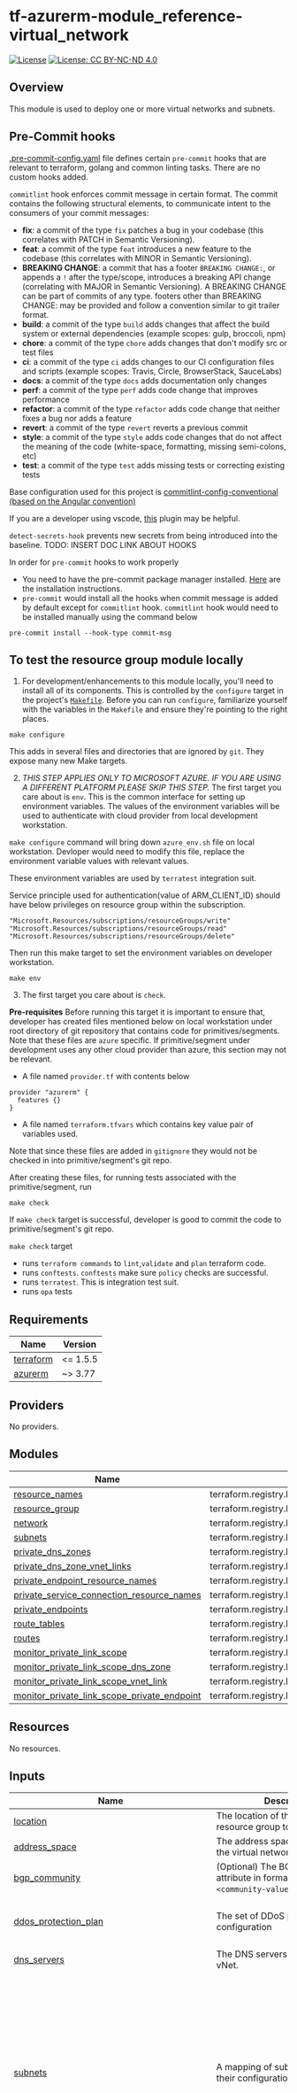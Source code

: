 # tf-azurerm-module_reference-virtual_network

[![License](https://img.shields.io/badge/License-Apache_2.0-blue.svg)](https://opensource.org/licenses/Apache-2.0)
[![License: CC BY-NC-ND 4.0](https://img.shields.io/badge/License-CC_BY--NC--ND_4.0-lightgrey.svg)](https://creativecommons.org/licenses/by-nc-nd/4.0/)

## Overview

This module is used to deploy one or more virtual networks and subnets.

## Pre-Commit hooks

[.pre-commit-config.yaml](.pre-commit-config.yaml) file defines certain `pre-commit` hooks that are relevant to terraform, golang and common linting tasks. There are no custom hooks added.

`commitlint` hook enforces commit message in certain format. The commit contains the following structural elements, to communicate intent to the consumers of your commit messages:

- **fix**: a commit of the type `fix` patches a bug in your codebase (this correlates with PATCH in Semantic Versioning).
- **feat**: a commit of the type `feat` introduces a new feature to the codebase (this correlates with MINOR in Semantic Versioning).
- **BREAKING CHANGE**: a commit that has a footer `BREAKING CHANGE:`, or appends a `!` after the type/scope, introduces a breaking API change (correlating with MAJOR in Semantic Versioning). A BREAKING CHANGE can be part of commits of any type.
footers other than BREAKING CHANGE: <description> may be provided and follow a convention similar to git trailer format.
- **build**: a commit of the type `build` adds changes that affect the build system or external dependencies (example scopes: gulp, broccoli, npm)
- **chore**: a commit of the type `chore` adds changes that don't modify src or test files
- **ci**: a commit of the type `ci` adds changes to our CI configuration files and scripts (example scopes: Travis, Circle, BrowserStack, SauceLabs)
- **docs**: a commit of the type `docs` adds documentation only changes
- **perf**: a commit of the type `perf` adds code change that improves performance
- **refactor**: a commit of the type `refactor` adds code change that neither fixes a bug nor adds a feature
- **revert**: a commit of the type `revert` reverts a previous commit
- **style**: a commit of the type `style` adds code changes that do not affect the meaning of the code (white-space, formatting, missing semi-colons, etc)
- **test**: a commit of the type `test` adds missing tests or correcting existing tests

Base configuration used for this project is [commitlint-config-conventional (based on the Angular convention)](https://github.com/conventional-changelog/commitlint/tree/master/@commitlint/config-conventional#type-enum)

If you are a developer using vscode, [this](https://marketplace.visualstudio.com/items?itemName=joshbolduc.commitlint) plugin may be helpful.

`detect-secrets-hook` prevents new secrets from being introduced into the baseline. TODO: INSERT DOC LINK ABOUT HOOKS

In order for `pre-commit` hooks to work properly

- You need to have the pre-commit package manager installed. [Here](https://pre-commit.com/#install) are the installation instructions.
- `pre-commit` would install all the hooks when commit message is added by default except for `commitlint` hook. `commitlint` hook would need to be installed manually using the command below

```
pre-commit install --hook-type commit-msg
```

## To test the resource group module locally

1. For development/enhancements to this module locally, you'll need to install all of its components. This is controlled by the `configure` target in the project's [`Makefile`](./Makefile). Before you can run `configure`, familiarize yourself with the variables in the `Makefile` and ensure they're pointing to the right places.

```
make configure
```

This adds in several files and directories that are ignored by `git`. They expose many new Make targets.

2. _THIS STEP APPLIES ONLY TO MICROSOFT AZURE. IF YOU ARE USING A DIFFERENT PLATFORM PLEASE SKIP THIS STEP._ The first target you care about is `env`. This is the common interface for setting up environment variables. The values of the environment variables will be used to authenticate with cloud provider from local development workstation.

`make configure` command will bring down `azure_env.sh` file on local workstation. Devloper would need to modify this file, replace the environment variable values with relevant values.

These environment variables are used by `terratest` integration suit.

Service principle used for authentication(value of ARM_CLIENT_ID) should have below privileges on resource group within the subscription.

```
"Microsoft.Resources/subscriptions/resourceGroups/write"
"Microsoft.Resources/subscriptions/resourceGroups/read"
"Microsoft.Resources/subscriptions/resourceGroups/delete"
```

Then run this make target to set the environment variables on developer workstation.

```
make env
```

3. The first target you care about is `check`.

**Pre-requisites**
Before running this target it is important to ensure that, developer has created files mentioned below on local workstation under root directory of git repository that contains code for primitives/segments. Note that these files are `azure` specific. If primitive/segment under development uses any other cloud provider than azure, this section may not be relevant.

- A file named `provider.tf` with contents below

```
provider "azurerm" {
  features {}
}
```

- A file named `terraform.tfvars` which contains key value pair of variables used.

Note that since these files are added in `gitignore` they would not be checked in into primitive/segment's git repo.

After creating these files, for running tests associated with the primitive/segment, run

```
make check
```

If `make check` target is successful, developer is good to commit the code to primitive/segment's git repo.

`make check` target

- runs `terraform commands` to `lint`,`validate` and `plan` terraform code.
- runs `conftests`. `conftests` make sure `policy` checks are successful.
- runs `terratest`. This is integration test suit.
- runs `opa` tests
<!-- BEGINNING OF PRE-COMMIT-TERRAFORM DOCS HOOK -->
## Requirements

| Name | Version |
|------|---------|
| <a name="requirement_terraform"></a> [terraform](#requirement\_terraform) | <= 1.5.5 |
| <a name="requirement_azurerm"></a> [azurerm](#requirement\_azurerm) | ~> 3.77 |

## Providers

No providers.

## Modules

| Name | Source | Version |
|------|--------|---------|
| <a name="module_resource_names"></a> [resource\_names](#module\_resource\_names) | terraform.registry.launch.nttdata.com/module_library/resource_name/launch | ~> 1.0 |
| <a name="module_resource_group"></a> [resource\_group](#module\_resource\_group) | terraform.registry.launch.nttdata.com/module_primitive/resource_group/azurerm | ~> 1.0 |
| <a name="module_network"></a> [network](#module\_network) | terraform.registry.launch.nttdata.com/module_primitive/virtual_network/azurerm | ~> 3.0 |
| <a name="module_subnets"></a> [subnets](#module\_subnets) | terraform.registry.launch.nttdata.com/module_primitive/virtual_network_subnet/azurerm | ~> 1.0 |
| <a name="module_private_dns_zones"></a> [private\_dns\_zones](#module\_private\_dns\_zones) | terraform.registry.launch.nttdata.com/module_primitive/private_dns_zone/azurerm | ~> 1.0 |
| <a name="module_private_dns_zone_vnet_links"></a> [private\_dns\_zone\_vnet\_links](#module\_private\_dns\_zone\_vnet\_links) | terraform.registry.launch.nttdata.com/module_primitive/private_dns_vnet_link/azurerm | ~> 1.0 |
| <a name="module_private_endpoint_resource_names"></a> [private\_endpoint\_resource\_names](#module\_private\_endpoint\_resource\_names) | terraform.registry.launch.nttdata.com/module_library/resource_name/launch | ~> 1.0 |
| <a name="module_private_service_connection_resource_names"></a> [private\_service\_connection\_resource\_names](#module\_private\_service\_connection\_resource\_names) | terraform.registry.launch.nttdata.com/module_library/resource_name/launch | ~> 1.0 |
| <a name="module_private_endpoints"></a> [private\_endpoints](#module\_private\_endpoints) | terraform.registry.launch.nttdata.com/module_primitive/private_endpoint/azurerm | ~> 1.0 |
| <a name="module_route_tables"></a> [route\_tables](#module\_route\_tables) | terraform.registry.launch.nttdata.com/module_primitive/route_table/azurerm | ~> 1.0 |
| <a name="module_routes"></a> [routes](#module\_routes) | terraform.registry.launch.nttdata.com/module_primitive/route/azurerm | ~> 1.0 |
| <a name="module_monitor_private_link_scope"></a> [monitor\_private\_link\_scope](#module\_monitor\_private\_link\_scope) | terraform.registry.launch.nttdata.com/module_primitive/azure_monitor_private_link_scope/azurerm | ~> 1.0 |
| <a name="module_monitor_private_link_scope_dns_zone"></a> [monitor\_private\_link\_scope\_dns\_zone](#module\_monitor\_private\_link\_scope\_dns\_zone) | terraform.registry.launch.nttdata.com/module_primitive/private_dns_zone/azurerm | ~> 1.0 |
| <a name="module_monitor_private_link_scope_vnet_link"></a> [monitor\_private\_link\_scope\_vnet\_link](#module\_monitor\_private\_link\_scope\_vnet\_link) | terraform.registry.launch.nttdata.com/module_primitive/private_dns_vnet_link/azurerm | ~> 1.0 |
| <a name="module_monitor_private_link_scope_private_endpoint"></a> [monitor\_private\_link\_scope\_private\_endpoint](#module\_monitor\_private\_link\_scope\_private\_endpoint) | terraform.registry.launch.nttdata.com/module_primitive/private_endpoint/azurerm | ~> 1.0 |

## Resources

No resources.

## Inputs

| Name | Description | Type | Default | Required |
|------|-------------|------|---------|:--------:|
| <a name="input_location"></a> [location](#input\_location) | The location of the vnet and resource group to create. | `string` | n/a | yes |
| <a name="input_address_space"></a> [address\_space](#input\_address\_space) | The address space that is used by the virtual network. | `list(string)` | n/a | yes |
| <a name="input_bgp_community"></a> [bgp\_community](#input\_bgp\_community) | (Optional) The BGP community attribute in format `<as-number>:<community-value>`. | `string` | `null` | no |
| <a name="input_ddos_protection_plan"></a> [ddos\_protection\_plan](#input\_ddos\_protection\_plan) | The set of DDoS protection plan configuration | <pre>object({<br>    enable = bool<br>    id     = string<br>  })</pre> | `null` | no |
| <a name="input_dns_servers"></a> [dns\_servers](#input\_dns\_servers) | The DNS servers to be used with vNet. | `list(string)` | `[]` | no |
| <a name="input_subnets"></a> [subnets](#input\_subnets) | A mapping of subnet names to their configurations. | <pre>map(object({<br>    prefix = string<br>    delegation = optional(map(object({<br>      service_name    = string<br>      service_actions = list(string)<br>    })), {})<br>    service_endpoints                             = optional(list(string), []),<br>    private_endpoint_network_policies             = optional(string, null)<br>    private_endpoint_network_policies_enabled     = optional(bool, false)<br>    private_link_service_network_policies_enabled = optional(bool, false)<br>    network_security_group_id                     = optional(string, null)<br>    route_table_id                                = optional(string, null)<br>    route_table_alias                             = optional(string, null)<br>  }))</pre> | `{}` | no |
| <a name="input_private_endpoint_resource_names_map"></a> [private\_endpoint\_resource\_names\_map](#input\_private\_endpoint\_resource\_names\_map) | A map of key to resource\_name that will be used to generate private endpoint resource names | <pre>map(object({<br>    name       = string<br>    max_length = optional(number, 60)<br>  }))</pre> | <pre>{<br>  "private_endpoint": {<br>    "max_length": 80,<br>    "name": "pe"<br>  },<br>  "private_service_connection": {<br>    "max_length": 80,<br>    "name": "psc"<br>  }<br>}</pre> | no |
| <a name="input_private_dns_zone_suffixes"></a> [private\_dns\_zone\_suffixes](#input\_private\_dns\_zone\_suffixes) | A set of private DNS zones to create | `set(string)` | `[]` | no |
| <a name="input_private_endpoints"></a> [private\_endpoints](#input\_private\_endpoints) | A mapping of private endpoints to create in the virtual network<br>For a list of subresources and DNS zone suffixes see https://learn.microsoft.com/en-us/azure/private-link/private-endpoint-dns | <pre>map(object({<br>    private_dns_zone_suffixes      = list(string)<br>    private_dns_zone_group_name    = string<br>    private_link_subresource_names = list(string)<br>    target_resource_id             = string<br>    subnet_name                    = string<br>  }))</pre> | `{}` | no |
| <a name="input_enable_monitor_private_link_scope"></a> [enable\_monitor\_private\_link\_scope](#input\_enable\_monitor\_private\_link\_scope) | Enable deployment of a private link scope for Azure Monitor<br>This allows workloads on the virtual network to access Azure Monitor services (i.e. log analytics, app insights) privately | `bool` | `false` | no |
| <a name="input_monitor_private_link_scope_subnet_name"></a> [monitor\_private\_link\_scope\_subnet\_name](#input\_monitor\_private\_link\_scope\_subnet\_name) | The name of the subnet to deploy a private endpoint for the monitor private link scope.<br>Required when enable\_monitor\_private\_link\_scope is true. | `string` | `null` | no |
| <a name="input_monitor_private_link_scope_dns_zone_suffixes"></a> [monitor\_private\_link\_scope\_dns\_zone\_suffixes](#input\_monitor\_private\_link\_scope\_dns\_zone\_suffixes) | The DNS zone suffixes for the private link scope | `set(string)` | <pre>[<br>  "privatelink.monitor.azure.com",<br>  "privatelink.oms.opinsights.azure.com",<br>  "privatelink.ods.opinsights.azure.com",<br>  "privatelink.agentsvc.azure-automation.net",<br>  "privatelink.blob.core.windows.net"<br>]</pre> | no |
| <a name="input_route_tables"></a> [route\_tables](#input\_route\_tables) | A mapping of route table aliases to route table configuration. | <pre>map(object({<br>    name                          = string<br>    disable_bgp_route_propagation = optional(bool, false)<br>    extra_tags                    = optional(map(string), {})<br>  }))</pre> | `{}` | no |
| <a name="input_routes"></a> [routes](#input\_routes) | A mapping of routes to create. | <pre>map(object({<br>    name                   = string<br>    route_table_alias      = string<br>    address_prefix         = string<br>    next_hop_type          = string<br>    next_hop_in_ip_address = optional(string, null)<br>  }))</pre> | `{}` | no |
| <a name="input_tags"></a> [tags](#input\_tags) | Tags to be applied to all resources that are created by this module. | `map(string)` | `{}` | no |
| <a name="input_resource_names_map"></a> [resource\_names\_map](#input\_resource\_names\_map) | A map of key to resource\_name that will be used by tf-launch-module\_library-resource\_name to generate resource names | <pre>map(object({<br>    name       = string<br>    max_length = optional(number, 60)<br>  }))</pre> | <pre>{<br>  "monitor_private_link_scope": {<br>    "max_length": 80,<br>    "name": "ampls"<br>  },<br>  "monitor_private_link_scope_private_endpoint": {<br>    "max_length": 80,<br>    "name": "amplspe"<br>  },<br>  "resource_group": {<br>    "max_length": 80,<br>    "name": "rg"<br>  },<br>  "virtual_network": {<br>    "max_length": 80,<br>    "name": "vnet"<br>  }<br>}</pre> | no |
| <a name="input_environment"></a> [environment](#input\_environment) | Environment in which the resource should be provisioned like dev, qa, prod etc. | `string` | `"sandbox"` | no |
| <a name="input_class_env"></a> [class\_env](#input\_class\_env) | Environment where resource is going to be deployed. For example. dev, qa, uat | `string` | `null` | no |
| <a name="input_environment_number"></a> [environment\_number](#input\_environment\_number) | The environment count for the respective environment. Defaults to 001. Increments in value of 1 | `string` | `"001"` | no |
| <a name="input_instance_env"></a> [instance\_env](#input\_instance\_env) | Number that represents the instance of the environment. | `number` | `null` | no |
| <a name="input_resource_number"></a> [resource\_number](#input\_resource\_number) | The resource count for the respective resource. Defaults to 000. Increments in value of 1 | `string` | `"000"` | no |
| <a name="input_instance_resource"></a> [instance\_resource](#input\_instance\_resource) | Number that represents the instance of the resource. | `number` | `null` | no |
| <a name="input_logical_product_family"></a> [logical\_product\_family](#input\_logical\_product\_family) | (Required) Name of the product family for which the resource is created.<br>    Example: org\_name, department\_name. | `string` | n/a | yes |
| <a name="input_logical_product_service"></a> [logical\_product\_service](#input\_logical\_product\_service) | (Required) Name of the product service for which the resource is created.<br>    For example, backend, frontend, middleware etc. | `string` | n/a | yes |

## Outputs

| Name | Description |
|------|-------------|
| <a name="output_vnet_address_space"></a> [vnet\_address\_space](#output\_vnet\_address\_space) | The address space of the newly created vNet |
| <a name="output_vnet_guid"></a> [vnet\_guid](#output\_vnet\_guid) | The GUID of the newly created vNet |
| <a name="output_vnet_id"></a> [vnet\_id](#output\_vnet\_id) | The id of the newly created vNet |
| <a name="output_vnet_location"></a> [vnet\_location](#output\_vnet\_location) | The location of the newly created vNet |
| <a name="output_vnet_name"></a> [vnet\_name](#output\_vnet\_name) | The Name of the newly created vNet |
| <a name="output_subnet_map"></a> [subnet\_map](#output\_subnet\_map) | The ids of subnets created inside the newly created vNet |
| <a name="output_private_dns_zones"></a> [private\_dns\_zones](#output\_private\_dns\_zones) | The private dns zones associated with the newly created vNet |
| <a name="output_private_endpoints"></a> [private\_endpoints](#output\_private\_endpoints) | The private endpoints associated with the newly created vNet |
| <a name="output_monitor_private_link_scope_id"></a> [monitor\_private\_link\_scope\_id](#output\_monitor\_private\_link\_scope\_id) | The id of the monitor private link scope |
| <a name="output_subnet_name_id_map"></a> [subnet\_name\_id\_map](#output\_subnet\_name\_id\_map) | Can be queried subnet-id by subnet name by using lookup(module.vnet.vnet\_subnets\_name\_id, subnet1) |
| <a name="output_resource_group_id"></a> [resource\_group\_id](#output\_resource\_group\_id) | resource group id |
| <a name="output_resource_group_name"></a> [resource\_group\_name](#output\_resource\_group\_name) | resource group name |
| <a name="output_transformed_routes"></a> [transformed\_routes](#output\_transformed\_routes) | n/a |
| <a name="output_route_tables_map"></a> [route\_tables\_map](#output\_route\_tables\_map) | n/a |
| <a name="output_subnet_route_associations"></a> [subnet\_route\_associations](#output\_subnet\_route\_associations) | n/a |
<!-- END OF PRE-COMMIT-TERRAFORM DOCS HOOK -->
